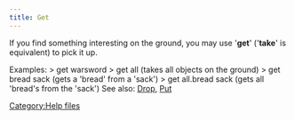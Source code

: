 ```yaml
---
title: Get
---
```


If you find something interesting on the ground, you may use
'<b>get</b>' ('<b>take</b>' is equivalent) to pick it up.

Examples: \> get warsword \> get all (takes all objects on the ground)
\> get bread sack (gets a 'bread' from a 'sack') \> get all.bread sack
(gets all 'bread's from the 'sack') See also: [Drop](Drop "wikilink"),
[Put](Put "wikilink")

[Category:Help files](Category:Help_files "wikilink")